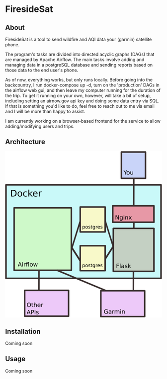 # FiresideSat

## About

FiresideSat is a tool to send wildfire and AQI data your (garmin)
satellite phone. 

The program's tasks are divided into directed acyclic graphs
(DAGs) that are managed by Apache Airflow. The main tasks involve
adding and managing data in a postgreSQL database and sending reports
based on those data to the end user's phone. 

As of now, everything works, but only runs locally. Before going into
the backcountry, I run docker-compose up -d, turn on the 'production'
DAGs in the airflow web gui, and then leave my computer running for
the duration of the trip. To get it running on your own,
however, will take a bit of setup, including setting an airnow.gov api
key and doing some data entry via SQL. If that is something you'd like
to do, feel free to reach out to me via email and I will be more than
happy to assist.

I am currently working on a browser-based frontend for the service
to allow adding/modifying users and trips. 

## Architecture

![image Architecture](./architecture.png)

## Installation

Coming soon

## Usage

Coming soon

  
